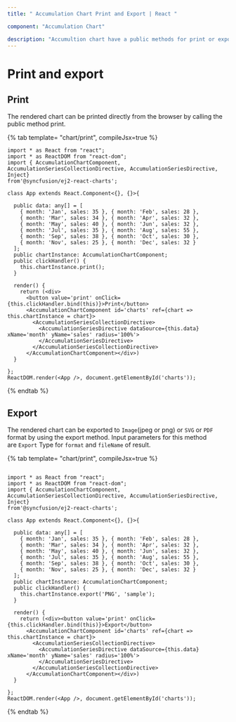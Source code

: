 ```yaml
---
title: " Accumulation Chart Print and Export | React "

component: "Accumulation Chart"

description: "Accumultion chart have a public methods for print or export the rendered chart"
---
```


# Print and export

## Print

The rendered chart can be printed directly from the browser by calling the public method print.

{% tab template= "chart/print", compileJsx=true %}

```tsx
import * as React from "react";
import * as ReactDOM from "react-dom";
import { AccumulationChartComponent, AccumulationSeriesCollectionDirective, AccumulationSeriesDirective, Inject}
from'@syncfusion/ej2-react-charts';

class App extends React.Component<{}, {}>{

  public data: any[] = [
    { month: 'Jan', sales: 35 }, { month: 'Feb', sales: 28 },
    { month: 'Mar', sales: 34 }, { month: 'Apr', sales: 32 },
    { month: 'May', sales: 40 }, { month: 'Jun', sales: 32 },
    { month: 'Jul', sales: 35 }, { month: 'Aug', sales: 55 },
    { month: 'Sep', sales: 38 }, { month: 'Oct', sales: 30 },
    { month: 'Nov', sales: 25 }, { month: 'Dec', sales: 32 }
  ];
  public chartInstance: AccumulationChartComponent;
  public clickHandler() {
    this.chartInstance.print();
  }

  render() {
    return (<div>
      <button value='print' onClick={this.clickHandler.bind(this)}>Print</button>
      <AccumulationChartComponent id='charts' ref={chart => this.chartInstance = chart}>
        <AccumulationSeriesCollectionDirective>
          <AccumulationSeriesDirective dataSource={this.data} xName='month' yName='sales' radius='100%'>
          </AccumulationSeriesDirective>
        </AccumulationSeriesCollectionDirective>
      </AccumulationChartComponent></div>)
  }

};
ReactDOM.render(<App />, document.getElementById('charts'));

```

{% endtab %}

## Export

The rendered chart can be exported to `Image`(jpeg or png) or `SVG` or `PDF` format by using the export method.
Input parameters for this method are `Export` Type for `format` and `fileName` of result.

{% tab template= "chart/print", compileJsx=true %}

```tsx

import * as React from "react";
import * as ReactDOM from "react-dom";
import { AccumulationChartComponent, AccumulationSeriesCollectionDirective, AccumulationSeriesDirective, Inject}
from'@syncfusion/ej2-react-charts';

class App extends React.Component<{}, {}>{

  public data: any[] = [
    { month: 'Jan', sales: 35 }, { month: 'Feb', sales: 28 },
    { month: 'Mar', sales: 34 }, { month: 'Apr', sales: 32 },
    { month: 'May', sales: 40 }, { month: 'Jun', sales: 32 },
    { month: 'Jul', sales: 35 }, { month: 'Aug', sales: 55 },
    { month: 'Sep', sales: 38 }, { month: 'Oct', sales: 30 },
    { month: 'Nov', sales: 25 }, { month: 'Dec', sales: 32 }
  ];
  public chartInstance: AccumulationChartComponent;
  public clickHandler() {
    this.chartInstance.export('PNG', 'sample');
  }

  render() {
    return (<div><button value='print' onClick={this.clickHandler.bind(this)}>Export</button>
      <AccumulationChartComponent id='charts' ref={chart => this.chartInstance = chart}>
        <AccumulationSeriesCollectionDirective>
          <AccumulationSeriesDirective dataSource={this.data} xName='month' yName='sales' radius='100%'>
          </AccumulationSeriesDirective>
        </AccumulationSeriesCollectionDirective>
      </AccumulationChartComponent></div>)
  }

};
ReactDOM.render(<App />, document.getElementById('charts'));
```

{% endtab %}
